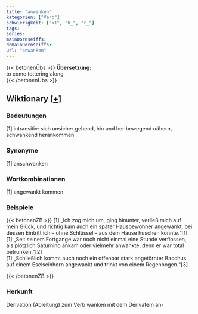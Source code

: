 ```yaml
---
title: "anwanken"
kategorien: ["Verb"]
schwierigkeit: ["k1", "h_", "r_"]
tags:
series:
mainDornseiffs:
domainDornseiffs:
url: "anwanken"
---
```


{{< betonenÜbs >}}
**Übersetzung:**  
to come tottering along  
{{< /betonenÜbs >}}

## Wiktionary [[+](https://de.wiktionary.org/wiki/anwanken)]

### Bedeutungen
[1] intransitiv: sich unsicher gehend, hin und her bewegend nähern, schwankend herankommen  

### Synonyme
[1] anschwanken  

### Wortkombinationen
[1] angewankt kommen  

### Beispiele
{{< betonenZB >}}
[1] „Ich zog mich um, ging hinunter, verließ mich auf mein Glück, und richtig kam auch ein später Hausbewohner angewankt, bei dessen Eintritt ich – ohne Schlüssel – aus dem Hause huschen konnte.“[1]  
[1] „Seit seinem Fortgange war noch nicht einmal eine Stunde verflossen, als plötzlich Saturnino ankam oder vielmehr anwankte, denn er war total betrunken.“[2]  
[1] „Schließlich kommt auch noch ein offenbar stark angetörnter Bacchus auf einem Eselseinhorn angewankt und trinkt von einem Regenbogen.“[3]  

{{< /betonenZB >}}
### Herkunft
Derivation (Ableitung) zum Verb wanken mit dem Derivatem an-  


